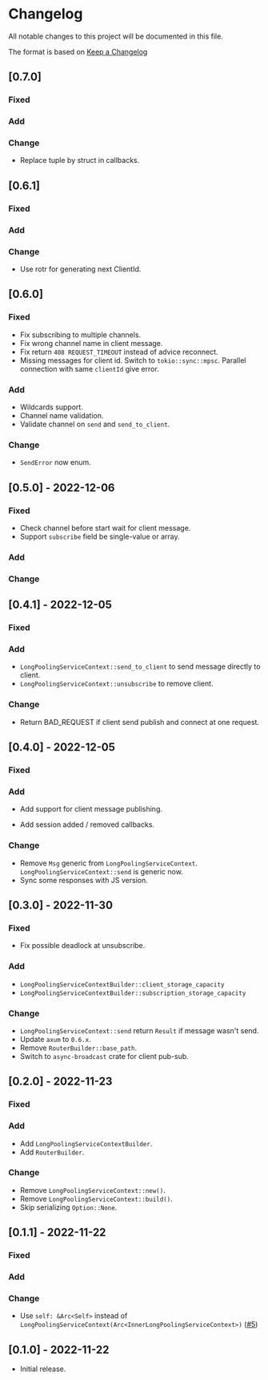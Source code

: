 # Changelog

All notable changes to this project will be documented in this file.

The format is based on [Keep a Changelog](https://keepachangelog.com/en/1.0.0/)

## [0.7.0]

### Fixed

### Add

### Change

- Replace tuple by struct in callbacks.

## [0.6.1]

### Fixed

### Add

### Change
- Use rotr for generating next ClientId.

## [0.6.0]

### Fixed

- Fix subscribing to multiple channels.
- Fix wrong channel name in client message.
- Fix return `408 REQUEST_TIMEOUT` instead of advice reconnect.
- Missing messages for client id. Switch to `tokio::sync::mpsc`.
  Parallel connection with same `clientId` give error.

### Add

- Wildcards support.
- Channel name validation.
- Validate channel on `send` and `send_to_client`.

### Change

- `SendError` now enum.

## [0.5.0] - 2022-12-06

### Fixed

- Check channel before start wait for client message.
- Support `subscribe` field be single-value or array.

### Add

### Change

## [0.4.1] - 2022-12-05

### Fixed

### Add

- `LongPoolingServiceContext::send_to_client` to send message directly to client.
- `LongPoolingServiceContext::unsubscribe` to remove client.

### Change

- Return BAD_REQUEST if client send publish and connect at one request.

## [0.4.0] - 2022-12-05

### Fixed

### Add

- Add support for client message publishing.

- Add session added / removed callbacks.

### Change

- Remove `Msg` generic from `LongPoolingServiceContext`. `LongPoolingServiceContext::send` is generic now.
- Sync some responses with JS version.

## [0.3.0] - 2022-11-30

### Fixed

- Fix possible deadlock at unsubscribe.

### Add

- `LongPoolingServiceContextBuilder::client_storage_capacity`
- `LongPoolingServiceContextBuilder::subscription_storage_capacity`

### Change

- `LongPoolingServiceContext::send` return `Result` if message wasn't send.
- Update `axum` to `0.6.x`.
- Remove `RouterBuilder::base_path`.
- Switch to `async-broadcast` crate for client pub-sub.

## [0.2.0] - 2022-11-23

### Fixed

### Add

- Add `LongPoolingServiceContextBuilder`.
- Add `RouterBuilder`.

### Change

- Remove `LongPoolingServiceContext::new()`.
- Remove `LongPoolingServiceContext::build()`.
- Skip serializing `Option::None`.

## [0.1.1] - 2022-11-22

### Fixed

### Add

### Change

- Use `self: &Arc<Self>` instead
  of `LongPoolingServiceContext(Arc<InnerLongPoolingServiceContext>)` ([#5](https://github.com/BratSinot/axum-cometd/pull/5))

## [0.1.0] - 2022-11-22

- Initial release.
